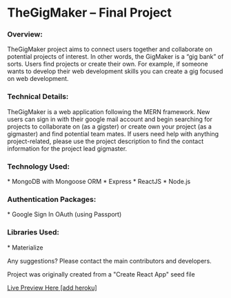 <h1>TheGigMaker – Final Project</h1>

<h3>Overview:</h3>

TheGigMaker project aims to connect users together and collaborate on potential projects of interest. In other words, the GigMaker is a “gig bank” of sorts. Users find projects or create their own. For example, if someone wants to develop their web development skills you can create a gig focused on web development.  

<h3>Technical Details:</h3>

TheGigMaker is a web application following the MERN framework. 
New users can sign in with their google mail account and begin searching for projects to collaborate on (as a gigster) or create own your project (as a gigmaster) and find potential team mates. 
If users need help with anything project-related, please use the project description to find the contact information for the project lead gigmaster. 

<h3>Technology Used:</h3>
* MongoDB with Mongoose ORM
* Express
* ReactJS
* Node.js

<h3>Authentication Packages:</h3>
* Google Sign In OAuth (using Passport)

<h3>Libraries Used:</h3>
* Materialize 


Any suggestions? Please contact the main contributors and developers. 

Project was originally created from a "Create React App" seed file

<a href="">Live Preview Here [add heroku]</a>